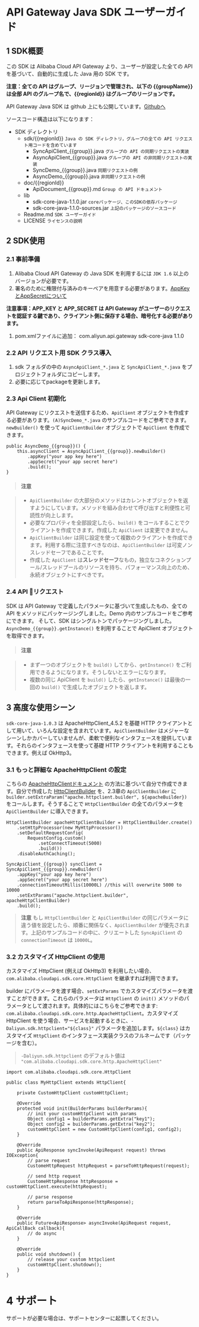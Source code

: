 # API Gateway Java SDK ユーザーガイド

## 1 SDK概要

この SDK は Alibaba Cloud API Gateway より、ユーザーが設定した全ての API を基づいて、自動的に生成した Java 用の SDK です。

**注意：全ての API はグループ、リージョンで管理され、以下の {{groupName}} は全部 API のグループ名で、{{regionId}} はグループのリージョンです。**

API Gateway Java SDK は github 上にも公開しています。[Githubへ](https://github.com/aliyun/apigateway-sdk-core)

ソースコード構造は以下になります：

* SDK ディレクトリ
  	* sdk/{{regionId}}		`Java の SDK ディレクトリ，グループの全ての API リクエスト用コードを含めています`
  		* SyncApiClient_{{group}}.java	`グループの API の同期リクエストの実装`
  		* AsyncApiClient_{{group}}.java	`グループの API の非同期リクエストの実装`
  		* SyncDemo_{{group}}.java	`同期リクエストの例`
  		* AsyncDemo_{{group}}.java	`非同期リクエストの例` 	
  	* doc/{{regionId}}
  		* ApiDocument_{{group}}.md	`Group の API ドキュメント`
  	* lib
  		* sdk-core-java-1.1.0.jar `coreパッケージ、このSDKの依存パッケージ`
  		* sdk-core-java-1.1.0-sources.jar		`上記のパッケージのソースコード`
  	* Readme.md	`SDK ユーザーガイド`
  	* LICENSE `ライセンスの説明`
## 2 SDK使用

### 2.1 事前準備

1. Alibaba Cloud API Gateway の Java SDK を利用するには `JDK 1.6` 以上のバージョンが必要です。
2. 署名のために権限付与済みのキーペアを用意する必要があります。[AppKeyとAppSecretについて](https://jp.alibabacloud.com/help/doc-detail/29488.htm)

 **注意事項：APP_KEY と APP_SECRET は API Gateway がユーザーのリクエストを認証する鍵であり、クライアント側に保存する場合、暗号化する必要があります。**

1. pom.xmlファイルに追加：
    <dependency>
        <groupId>com.aliyun.api.gateway</groupId>
        <artifactId>sdk-core-java</artifactId>
        <version>1.1.0</version>
    </dependency>

### 2.2 API リクエスト用 SDK クラス導入

1. sdk フォルダの中の `AsyncApiClient_*.java` と `SyncApiClient_*.java` をプロジェクトフォルダにコピーします。
2. 必要に応じてpackageを更新します。
### 2.3 Api Client 初期化

API Gateway にリクエストを送信するため、`ApiClient` オブジェクトを作成する必要があります。`(A)SyncDemo_*.java` のサンプルコードをご参考できます。`newBuilder()` を使って `ApiClientBuilder` オブジェクトで `ApiClient` を作成できます。

    public AsyncDemo_{{group}}() {
        this.asyncClient = AsyncApiClient_{{group}}.newBuilder()
            .appKey("your app key here")
            .appSecret("your app secret here")
            .build();
    }

> #### 注意

> * `ApiClientBuilder` の大部分のメソッドはカレントオブジェクトを返すようにしています。メソッドを組み合わせて呼び出すと利便性と可読性が向上します。
> * 必要なプロパティを全部設定したら、`build()` をコールすることでクライアントを作成できます。作成した `ApiClient` は変更できません。
> * `ApiClientBuilder` は同じ設定を使って複数のクライアントを作成できます。利用する際に注意すべきなのは、`ApiClientBuilder` は可変ノンスレッドセーフであることです。
> * 作成した `ApiClient` は**スレッドセーフ**なもの，独立なコネクションプール/スレッドプールのリソースを持ち、パフォーマンス向上のため、永続オブジェクトにすべきです。
### 2.4 API リクエスト

SDK は API Gateway で定義したパラメータに基づいて生成したもの、全ての API をメソッドにパッケージングしました。Demo 内のサンプルコードをご参考にできます。
そして、SDK はシングルトンでパッケージングしました。`AsyncDemo_{{group}}.getInstance()` を利用することで ApiClient オブジェクトを取得できます。

> #### 注意

> * まず一つのオブジェクトを `build()` してから、`getInstance()` をご利用できるようになります。そうしないとエラーになります。
> * 複数の同じ ApiClient を `build()` したら、`getInstance()` は最後の一回の `build()` で生成したオブジェクトを返します。
## 3 高度な使用シーン

`sdk-core-java-1.0.3` は ApacheHttpClient_4.5.2 を基礎 HTTP クライアントとして用いて、いろんな設定を含まれています。`ApiClientBuilder` はメジャーなシーンしかカバーしていませんが、柔軟で便利なインタフェースを提供しています。それらのインタフェースを使って基礎 HTTP クライアントを利用することもできます。例えば OkHttp3。

### 3.1 もっと詳細な ApacheHttpClient の設定

こちらの [ApacheHttpClientドキュメント](https://hc.apache.org/httpcomponents-client-4.5.x/tutorial/html/index.html) の方法に基づいて自分で作成できます。自分で作成した [HttpClientBuilder](http://hc.apache.org/httpcomponents-client-ga/httpclient/apidocs/org/apache/http/impl/client/HttpClientBuilder.html) を、2.3章の `ApiClientBuilder` に `builder.setExtraParam("apache.httpclient.builder", ${apacheBuilder})` をコールします。そうすることで `HttpClientBuilder` の全てのパラメータを `ApiClientBuilder` に導入できます。

    HttpClientBuilder apacheHttpClientBuilder = HttpClientBuilder.create()
        .setHttpProcessor(new MyHttpProcessor())
        .setDefaultRequestConfig(
            RequestConfig.custom()
                .setConnectTimeout(5000)
                .build())
        .disableAuthCaching();

    SyncApiClient_{{group}} syncClient = SyncApiClient_{{group}}.newBuilder()
        .appKey("your app key here")
        .appSecret("your app secret here")
        .connectionTimeoutMillis(10000L) //this will overwrite 5000 to 10000
        .setExtParams("apache.httpclient.builder", apacheHttpClientBuilder)
        .build();

> **注意**
> もし `HttpClientBuilder` と `ApiClientBuilder` の同じパラメータに違う値を設定したら、順番に関係なく、`ApiClientBuilder` が優先されます。上記のサンプルコードの中に、クリエートした `SyncApiClient` の `connectionTimeout` は `10000L`。

### 3.2 カスタマイズ HttpClient の使用

カスタマイズ HttpClient (例えば OkHttp3) を利用したい場合、`com.alibaba.cloudapi.sdk.core.HttpClient` を継承すれば利用できます。

builder にパラメータを渡す場合、`setExtParams` でカスタマイズパラメータを渡すことができます。これらのパラメータは `HttpClient` の `init()` メソッドのパラメータとして渡されます。具体的にはこちらをご参考できます: `com.alibaba.cloudapi.sdk.core.http.ApacheHttpClient`。カスタマイズ HttpClient を使う場合、サービスを起動するときに、`-Daliyun.sdk.httpclient="${class}"` パラメータを追加します。`${class}` はカスタマイズ `HttpClient` のインタフェース実装クラスのフルネームです（パッケージを含む）。

> `-Daliyun.sdk.httpclient` のデフォルト値は `"com.alibaba.cloudapi.sdk.core.http.ApacheHttpClient"`

    import com.alibaba.cloudapi.sdk.core.HttpClient

    public class MyHttpClient extends HttpClient{

        private CustomHttpClient customHttpClient;

        @Override
        protected void init(BuilderParams builderParams){
            // init your customHttpClient with params
            Object config1 = builderParams.getExtra("key1");
            Object config2 = builderParams.getExtra("key2");
            customHttpClient = new CustomHttpClient(config1, config2);
        }

        @Override
        public ApiResponse syncInvoke(ApiRequest request) throws IOException{
            // parse request
            CustomeHttpRequest httpRequest = parseToHttpRequest(request);

            // send http request
            CustomeHttpResponse httpResponse = customHttpClient.execute(httpRequest);

            // parse response
            return parseToApiResponse(httpResponse);
        }

        @Override
        public Future<ApiResponse> asyncInvoke(ApiRequest request, ApiCallBack callback){
            // do async
        }

        @Override
        public void shutdown() {
            // release your custom httpclient
            customHttpClient.shutdown();
        }
    }

# 4	サポート

サポートが必要な場合は、サポートセンターに起票してください。

